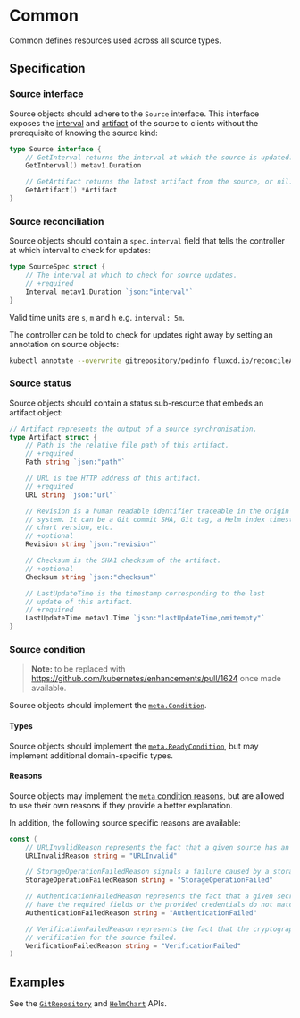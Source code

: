 # Common

Common defines resources used across all source types.

## Specification

### Source interface

Source objects should adhere to the `Source` interface. This interface exposes the [interval](#source-synchronization)
and [artifact](#source-status) of the source to clients without the prerequisite of knowing the source kind:

````go
type Source interface {
	// GetInterval returns the interval at which the source is updated.
	GetInterval() metav1.Duration

	// GetArtifact returns the latest artifact from the source, or nil.
	GetArtifact() *Artifact
}
````

### Source reconciliation

Source objects should contain a `spec.interval` field that tells the controller at which interval to check for updates:

```go
type SourceSpec struct {
	// The interval at which to check for source updates.
	// +required
	Interval metav1.Duration `json:"interval"`
}
```

Valid time units are `s`, `m` and `h` e.g. `interval: 5m`.

The controller can be told to check for updates right away by setting an annotation on source objects:

```bash
kubectl annotate --overwrite gitrepository/podinfo fluxcd.io/reconcileAt="$(date +%s)"
```

### Source status

Source objects should contain a status sub-resource that embeds an artifact object:

```go
// Artifact represents the output of a source synchronisation.
type Artifact struct {
	// Path is the relative file path of this artifact.
	// +required
	Path string `json:"path"`

	// URL is the HTTP address of this artifact.
	// +required
	URL string `json:"url"`

	// Revision is a human readable identifier traceable in the origin source
	// system. It can be a Git commit SHA, Git tag, a Helm index timestamp, a Helm
	// chart version, etc.
	// +optional
	Revision string `json:"revision"`

	// Checksum is the SHA1 checksum of the artifact.
	// +optional
	Checksum string `json:"checksum"`

	// LastUpdateTime is the timestamp corresponding to the last
	// update of this artifact.
	// +required
	LastUpdateTime metav1.Time `json:"lastUpdateTime,omitempty"`
}
```

### Source condition

> **Note:** to be replaced with <https://github.com/kubernetes/enhancements/pull/1624>
> once made available.

Source objects should implement the [`meta.Condition`](https://godoc.org/github.com/fluxcd/pkg/apis/meta#Condition).

#### Types

Source objects should implement the [`meta.ReadyCondition`](https://godoc.org/github.com/fluxcd/pkg/apis/meta#pkg-constants),
but may implement additional domain-specific types.

#### Reasons

Source objects may implement the [`meta` condition
reasons](https://godoc.org/github.com/fluxcd/pkg/apis/meta#pkg-constants), but
are allowed to use their own reasons if they provide a better explanation.

In addition, the following source specific reasons are available:

```go
const (
	// URLInvalidReason represents the fact that a given source has an invalid URL.
	URLInvalidReason string = "URLInvalid"

	// StorageOperationFailedReason signals a failure caused by a storage operation.
	StorageOperationFailedReason string = "StorageOperationFailed"

	// AuthenticationFailedReason represents the fact that a given secret does not
	// have the required fields or the provided credentials do not match.
	AuthenticationFailedReason string = "AuthenticationFailed"

	// VerificationFailedReason represents the fact that the cryptographic provenance
	// verification for the source failed.
	VerificationFailedReason string = "VerificationFailed"
)
```

## Examples

See the [`GitRepository`](gitrepositories.md) and [`HelmChart`](helmcharts.md) APIs.
